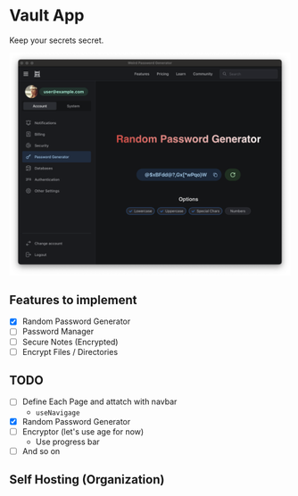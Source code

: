 # Vault App

Keep your secrets secret.

![Image](./screenshot/rpg.png)

## Features to implement

- [x] Random Password Generator
- [ ] Password Manager
- [ ] Secure Notes (Encrypted)
- [ ] Encrypt Files / Directories

## TODO

- [ ] Define Each Page and attatch with navbar
  - `useNavigage`
- [x] Random Password Generator
- [ ] Encryptor (let's use age for now)
  - Use progress bar
- [ ] And so on

## Self Hosting (Organization)

